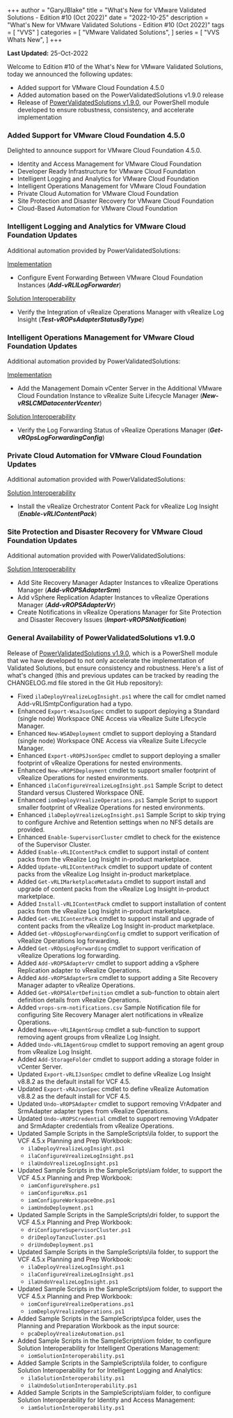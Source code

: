 +++
author = "GaryJBlake"
title = "What's New for VMware Validated Solutions - Edition #10 (Oct 2022)"
date = "2022-10-25"
description = "What's New for VMware Validated Solutions - Edition #10 (Oct 2022)"
tags = [
    "VVS"
]
categories = [
    "VMware Validated Solutions",
]
series = [
    "VVS Whats New",
]
+++

**Last Updated:** 25-Oct-2022

Welcome to Edition #10 of the What's New for VMware Validated Solutions, today we announced the following updates:

* Added support for VMware Cloud Foundation 4.5.0
* Added automation based on the PowerValidatedSolutions v1.9.0 release
* Release of [PowerValidatedSolutions v1.9.0](https://www.powershellgallery.com/packages/PowerValidatedSolutions/1.9.0), our PowerShell module developed to ensure robustness, consistency, and accelerate implementation

### Added Support for VMware Cloud Foundation 4.5.0

Delighted to announce support for VMware Cloud Foundation 4.5.0.

* Identity and Access Management for VMware Cloud Foundation
* Developer Ready Infrastructure for VMware Cloud Foundation
* Intelligent Logging and Analytics for VMware Cloud Foundation
* Intelligent Operations Management for VMware Cloud Foundation
* Private Cloud Automation for VMware Cloud Foundation
* Site Protection and Disaster Recovery for VMware Cloud Foundation
* Cloud-Based Automation for VMware Cloud Foundation

### Intelligent Logging and Analytics for VMware Cloud Foundation Updates

Additional automation provided by PowerValidatedSolutions:

[Implementation](https://core.vmware.com/implementation-intelligent-logging-and-analytics)

* Configure Event Forwarding Between VMware Cloud Foundation Instances (***Add-vRLILogForwarder***)

[Solution Interoperability](https://core.vmware.com/solution-interoperability-intelligent-logging-and-analytics)

* Verify the Integration of vRealize Operations Manager with vRealize Log Insight (***Test-vROPsAdapterStatusByType***)

### Intelligent Operations Management for VMware Cloud Foundation Updates

Additional automation provided by PowerValidatedSolutions:

[Implementation](https://core.vmware.com/implementation-intelligent-operations-management)

* Add the Management Domain vCenter Server in the Additional VMware Cloud Foundation Instance to vRealize Suite Lifecycle Manager (***New-vRSLCMDatacenterVcenter***)

[Solution Interoperability](https://core.vmware.com/solution-interoperability-intelligent-operations-management)

* Verify the Log Forwarding Status of vRealize Operations Manager (***Get-vROpsLogForwardingConfig***)

### Private Cloud Automation for VMware Cloud Foundation Updates

Additional automation provided with PowerValidatedSolutions:

[Solution Interoperability](https://core.vmware.com/solution-interoperability-private-cloud-automation)

* Install the vRealize Orchestrator Content Pack for vRealize Log Insight (***Enable-vRLIContentPack***)

### Site Protection and Disaster Recovery for VMware Cloud Foundation Updates

Additional automation provided with PowerValidatedSolutions:

[Solution Interoperability](https://core.vmware.com/solution-interoperability-site-protection-and-disaster-recovery)

* Add Site Recovery Manager Adapter Instances to vRealize Operations Manager (***Add-vROPSAdapterSrm***)
* Add vSphere Replication Adapter Instances to vRealize Operations Manager (***Add-vROPSAdapterVr***)
* Create Notifications in vRealize Operations Manager for Site Protection and Disaster Recovery Issues (***Import-vROPSNotification***)

### General Availability of PowerValidatedSolutions v1.9.0

Release of [PowerValidatedSolutions v1.9.0](https://www.powershellgallery.com/packages/PowerValidatedSolutions/1.9.0), which is a PowerShell module that we have developed to not only accelerate the implementation of Validated Solutions, but ensure consistency and robustness.  Here's a list of what's changed (this and previous updates can be tracked by reading the CHANGELOG.md file stored in the Git Hub repository):

* Fixed `ilaDeployVrealizeLogInsight.ps1` where the call for cmdlet named Add-vRLISmtpConfiguration had a typo.
* Enhanced `Export-WsaJsonSpec` cmdlet to support deploying a Standard (single node) Workspace ONE Access via vRealize Suite Lifecycle Manager.
* Enhanced `New-WSADeployment` cmdlet to support deploying a Standard (single node) Workspace ONE Access via vRealize Suite Lifecycle Manager.
* Enhanced `Export-vROPSJsonSpec` cmdlet to support deploying a smaller footprint of vRealize Operations for nested environments.
* Enhanced `New-vROPSDeployment` cmdlet to support smaller footprint of vRealize Operations for nested environments.
* Enhanced `ilaConfigureVrealizeLogInsight.ps1` Sample Script to detect Standard versus Clustered Workspace ONE.
* Enhanced `iomDeployVrealizeOperations.ps1` Sample Script to support smaller footprint of vRealize Operations for nested environments.
* Enhanced `ilaDeployVrealizeLogInsight.ps1` Sample Script to skip trying to configure Archive and Retention settings when no NFS details are provided.
* Enhanced `Enable-SupervisorCluster` cmdlet to check for the existence of the Supervisor Cluster.
* Added `Enable-vRLIContentPack` cmdlet to support install of content packs from the vRealize Log Insight in-product marketplace.
* Added `Update-vRLIContentPack` cmdlet to support update of content packs from the vRealize Log Insight in-product marketplace.
* Added `Get-vRLIMarketplaceMetadata` cmdlet to support install and upgrade of content packs from the vRealize Log Insight in-product marketplace.
* Added `Install-vRLIContentPack` cmdlet to support installation of content packs from the vRealize Log Insight in-product marketplace.
* Added `Get-vRLIContentPack` cmdlet to support install and upgrade of content packs from the vRealize Log Insight in-product marketplace.
* Added `Get-vROpsLogForwardingConfig` cmdlet to support verification of vRealize Operations log forwarding.
* Added `Get-vROpsLogForwarding` cmdlet to support verification of vRealize Operations log forwarding.
* Added `Add-vROPSAdapterVr` cmdlet to support adding a vSphere Replication adapter to vRealize Operations.
* Added `Add-vROPSAdapterSrm` cmdlet to support adding a Site Recovery Manager adapter to vRealize Operations.
* Added `Get-vROPSAlertDefinition` cmdlet a sub-function to obtain alert definition details from vRealize Operations.
* Added `vrops-srm-notifications.csv` Sample Notification file for configuring Site Recovery Manager alert notifications in vRealize Operations.
* Added `Remove-vRLIAgentGroup` cmdlet a sub-function to support removing agent groups from vRealize Log Insight.
* Added `Undo-vRLIAgentGroup` cmdlet to support removing an agent group from vRealize Log Insight.
* Added `Add-StorageFolder` cmdlet to support adding a storage folder in vCenter Server.
* Updated `Export-vRLIJsonSpec` cmdlet to define vRealize Log Insight v8.8.2 as the default install for VCF 4.5.
* Updated `Export-vRAJsonSpec` cmdlet to define vRealize Automation v8.8.2 as the default install for VCF 4.5.
* Updated `Undo-vROPSAdapter` cmdlet to support removing VrAdpater and SrmAdapter adapter types from vRealize Operations.
* Updated `Undo-vROPSCredential` cmdlet to support removing VrAdpater and SrmAdapter credentials from vRealize Operations.
* Updated Sample Scripts in the SampleScripts\ila folder, to support the VCF 4.5.x Planning and Prep Workbook:
  * `ilaDeployVrealizeLogInsight.ps1`
  * `ilaConfigureVrealizeLogInsight.ps1`
  * `ilaUndoVrealizeLogInsight.ps1`
* Updated Sample Scripts in the SampleScripts\iam folder, to support the VCF 4.5.x Planning and Prep Workbook:
  * `iamConfigureVsphere.ps1`
  * `iamConfigureNsx.ps1`
  * `iamConfigureWorkspaceOne.ps1`
  * `iamUndoDeployment.ps1`
* Updated Sample Scripts in the SampleScripts\dri folder, to support the VCF 4.5.x Planning and Prep Workbook:
  * `driConfigureSupervisorCluster.ps1`
  * `driDeployTanzuCluster.ps1`
  * `driUndoDeployment.ps1`
* Updated Sample Scripts in the SampleScripts\ila folder, to support the VCF 4.5.x Planning and Prep Workbook:
  * `ilaDeployVrealizeLogInsight.ps1`
  * `ilaConfigureVrealizeLogInsight.ps1`
  * `ilaUndoVrealizeLogInsight.ps1`
* Updated Sample Scripts in the SampleScripts\iom folder, to support the VCF 4.5.x Planning and Prep Workbook:
  * `iomConfigureVrealizeOperations.ps1`
  * `iomDeployVrealizeOperations.ps1`
* Added Sample Scripts in the SampleScripts\pca folder, uses the Planning and Preparation Workbook as the input source:
  * `pcaDeployVrealizeAutomation.ps1`
* Added Sample Scripts in the SampleScripts\iom folder, to configure Solution Interoperability for Intelligent Operations Management:
  * `iomSolutionInteroperability.ps1`
* Added Sample Scripts in the SampleScripts\ila folder, to configure Solution Interoperability for for Intelligent Logging and Analytics:
  * `ilaSolutionInteroperability.ps1`
  * `ilaUndoSolutionInteroperability.ps1`
* Added Sample Scripts in the SampleScripts\iam folder, to configure Solution Interoperability for Identity and Access Management:
  * `iamSolutionInteroperability.ps1`
